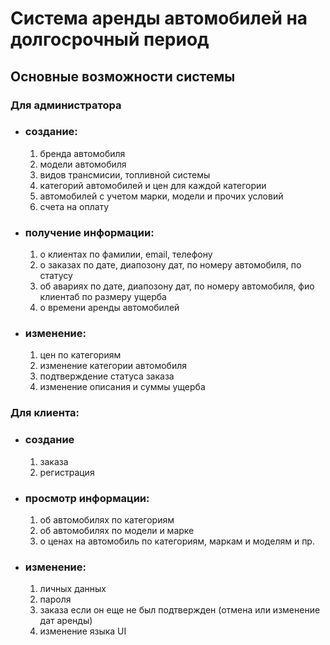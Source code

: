 # Система аренды автомобилей на долгосрочный период

## Основные возможности системы

### Для администратора

- ### создание:
  1) бренда автомобиля 
  2) модели автомобиля
  3) видов трансмисии, топливной системы
  4) категорий автомобилей и цен для каждой категории
  5) автомобилей с учетом марки, модели и прочих условий
  6) счета на оплату

- ### получение информации:
  1) о клиентах по фамилии, email, телефону
  2) о заказах по дате, диапозону дат, по номеру автомобиля, по статусу
  3) об авариях по дате, диапозону дат, по номеру автомобиля, фио клиентаб по размеру ущерба
  4) о времени аренды автомобилей

- ### изменение:
  1) цен по категориям
  2) изменение категории автомобиля
  3) подтверждение статуса заказа
  4) изменение описания и суммы ущерба


### Для клиента:

- ### создание
  1) заказа
  1) регистрация

- ### просмотр информации:
  1) об автомобилях по категориям
  2) об автомобилях по модели и марке
  2) о ценах на автомобиль по категориям, маркам и моделям  и пр.

- ### изменение:
    1) личных данных
    2) пароля
    3) заказа если он еще не был подтвержден (отмена или изменение дат аренды)
    4) изменение языка UI